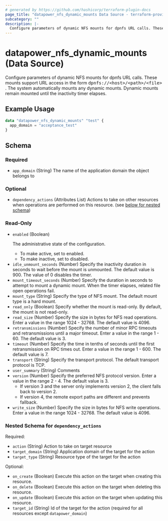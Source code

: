 ```yaml
---
# generated by https://github.com/hashicorp/terraform-plugin-docs
page_title: "datapower_nfs_dynamic_mounts Data Source - terraform-provider-datapower"
subcategory: ""
description: |-
  Configure parameters of dynamic NFS mounts for dpnfs URL calls. These mounts support URL access in the form dpnfs://&lt;host>/&lt;path>/&lt;file> . The system automatically mounts any dynamic mounts. Dynamic mounts remain mounted until the inactivity timer elapses.
---
```


# datapower_nfs_dynamic_mounts (Data Source)

Configure parameters of dynamic NFS mounts for dpnfs URL calls. These mounts support URL access in the form <tt>dpnfs://&lt;host>/&lt;path>/&lt;file></tt> . The system automatically mounts any dynamic mounts. Dynamic mounts remain mounted until the inactivity timer elapses.

## Example Usage

```terraform
data "datapower_nfs_dynamic_mounts" "test" {
  app_domain = "acceptance_test"
}
```

<!-- schema generated by tfplugindocs -->
## Schema

### Required

- `app_domain` (String) The name of the application domain the object belongs to

### Optional

- `dependency_actions` (Attributes List) Actions to take on other resources when operations are performed on this resource. (see [below for nested schema](#nestedatt--dependency_actions))

### Read-Only

- `enabled` (Boolean) <p>The administrative state of the configuration.</p><ul><li>To make active, set to enabled.</li><li>To make inactive, set to disabled.</li></ul>
- `idle_unmount_seconds` (Number) Specify the inactivity duration in seconds to wait before the mount is unmounted. The default value is 900. The value of 0 disables the timer.
- `mount_timeout_seconds` (Number) Specify the duration in seconds to attempt to mount a dynamic mount. When the timer elapses, related file open operations fail.
- `mount_type` (String) Specify the type of NFS mount. The default mount type is a hard mount.
- `read_only` (Boolean) Specify whether the mount is read-only. By default, the mount is not read-only.
- `read_size` (Number) Specify the size in bytes for NFS read operations. Enter a value in the range 1024 - 32768. The default value is 4096.
- `retransmissions` (Number) Specify the number of minor RPC timeouts and retransmissions until a major timeout. Enter a value in the range 1 - 60. The default value is 3.
- `timeout` (Number) Specify the time in tenths of seconds until the first retransmission on RPC times out. Enter a value in the range 1 - 600. The default value is 7.
- `transport` (String) Specify the transport protocol. The default transport protocol is TCP.
- `user_summary` (String) Comments
- `version` (Number) Specify the preferred NFS protocol version. Enter a value in the range 2 - 4. The default value is 3. <ul><li>If version 3 and the server only implements version 2, the client falls back to version 2.</li><li>If version 4, the remote export paths are different and prevents fallback.</li></ul>
- `write_size` (Number) Specify the size in bytes for NFS write operations. Enter a value in the range 1024 - 32768. The default value is 4096.

<a id="nestedatt--dependency_actions"></a>
### Nested Schema for `dependency_actions`

Required:

- `action` (String) Action to take on target resource
- `target_domain` (String) Application domain of the target for the action
- `target_type` (String) Resource type of the target for the action

Optional:

- `on_create` (Boolean) Execute this action on the target when creating this resource.
- `on_delete` (Boolean) Execute this action on the target when deleting this resource.
- `on_update` (Boolean) Execute this action on the target when updating this resource.
- `target_id` (String) Id of the target for the action (required for all resources except `datapower_domain`)
